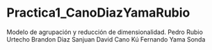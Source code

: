 # Practica1_CanoDiazYamaRubio
 Modelo de agrupación y reducción de dimensionalidad. Pedro Rubio Urtecho Brandon Diaz Sanjuan David Cano Kú Fernando Yama Sonda
